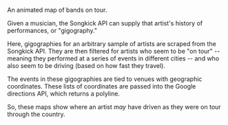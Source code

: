 An animated map of bands on tour.

Given a musician, the Songkick API can supply that artist's history of performances, 
or "gigography." 

Here, gigographies for an arbitrary sample of artists are scraped from the
Songkick API. They are then filtered for artists who seem to be "on tour" -- meaning
they performed at a series of events in different cities -- and who
also seem to be driving (based on how fast they travel).

The events in these gigographies are tied to venues with geographic coordinates. 
These lists of coordinates are passed into the Google directions API, which returns
a polyline.

So, these maps show where an artist _may_ have driven as they were on tour through the country.